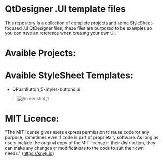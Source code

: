 # QtDesigner .UI template files

 This repository is a collection of complete projects and some StyleSheet-focused .UI QtDesigner files, these files are purposed to be examples so you can have an reference when creating your own UI.

# Avaible Projects:


# Avaible StyleSheet Templates:

* QPushButton_5-Styles-buttons.ui

> ![Screenshot_1](https://user-images.githubusercontent.com/97618574/176823889-eb375760-9a3d-43d5-828a-ec3c0964e7e0.png)


# MIT Licence:

"The MIT license gives users express permission to reuse code for any purpose, sometimes even if code is part of proprietary software. As long as users include the original copy of the MIT license in their distribution, they can make any changes or modifications to the code to suit their own needs."
(https://snyk.io)
